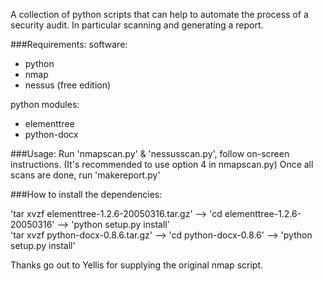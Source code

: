 A collection of python scripts that can help to automate the process of a security audit. In particular scanning and generating a report.

###Requirements:
software:
  - python
  - nmap
  - nessus (free edition)
  
python modules:
  - elementtree
  - python-docx
    
    
###Usage:
Run 'nmapscan.py' & 'nessusscan.py', follow on-screen instructions.
(It's recommended to use option 4 in nmapscan.py)
Once all scans are done, run 'makereport.py'


###How to install the dependencies:

'tar xvzf elementtree-1.2.6-20050316.tar.gz' --> 'cd elementtree-1.2.6-20050316' --> 'python setup.py install'  
'tar xvzf python-docx-0.8.6.tar.gz' --> 'cd python-docx-0.8.6' --> 'python setup.py install'   

Thanks go out to Yellis for supplying the original nmap script.

